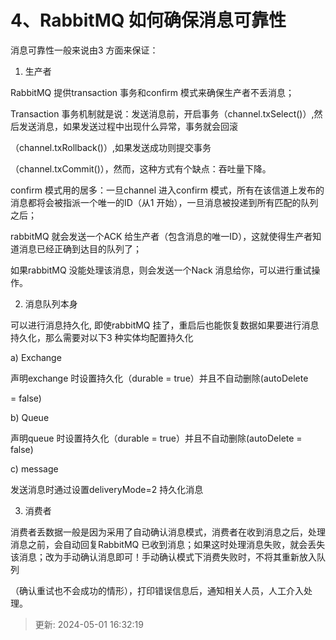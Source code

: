 # 4、RabbitMQ 如何确保消息可靠性

消息可靠性一般来说由3 方面来保证：

1) 生产者

RabbitMQ 提供transaction 事务和confirm 模式来确保生产者不丢消息；

Transaction 事务机制就是说：发送消息前，开启事务（channel.txSelect()）,然后发送消息，如果发送过程中出现什么异常，事务就会回滚

（channel.txRollback()）,如果发送成功则提交事务

（channel.txCommit()），然而，这种方式有个缺点：吞吐量下降。

confirm 模式用的居多：一旦channel 进入confirm 模式，所有在该信道上发布的消息都将会被指派一个唯一的ID（从1 开始），一旦消息被投递到所有匹配的队列之后；

rabbitMQ 就会发送一个ACK 给生产者（包含消息的唯一ID），这就使得生产者知道消息已经正确到达目的队列了；

如果rabbitMQ 没能处理该消息，则会发送一个Nack 消息给你，可以进行重试操作。

2) 消息队列本身

可以进行消息持久化, 即使rabbitMQ 挂了，重启后也能恢复数据如果要进行消息持久化，那么需要对以下3 种实体均配置持久化

a) Exchange

声明exchange 时设置持久化（durable = true）并且不自动删除(autoDelete

= false)

b) Queue

声明queue 时设置持久化（durable = true）并且不自动删除(autoDelete = false)

c) message

发送消息时通过设置deliveryMode=2 持久化消息

3) 消费者

消费者丢数据一般是因为采用了自动确认消息模式，消费者在收到消息之后，处理消息之前，会自动回复RabbitMQ 已收到消息；如果这时处理消息失败，就会丢失该消息；改为手动确认消息即可！手动确认模式下消费失败时，不将其重新放入队列

（确认重试也不会成功的情形），打印错误信息后，通知相关人员，人工介入处理。

> 更新: 2024-05-01 16:32:19  
